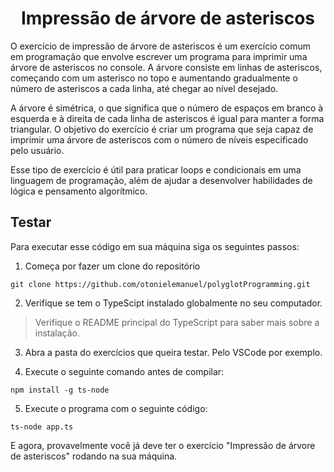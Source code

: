 <h1 align="center">Impressão de árvore de  asteriscos</h1>

O exercício de impressão de árvore de asteriscos é um exercício comum em programação que envolve escrever um programa para imprimir uma árvore de asteriscos no console. A árvore consiste em linhas de asteriscos, começando com um asterisco no topo e aumentando gradualmente o número de asteriscos a cada linha, até chegar ao nível desejado.

A árvore é simétrica, o que significa que o número de espaços em branco à esquerda e à direita de cada linha de asteriscos é igual para manter a forma triangular. O objetivo do exercício é criar um programa que seja capaz de imprimir uma árvore de asteriscos com o número de níveis especificado pelo usuário.

Esse tipo de exercício é útil para praticar loops e condicionais em uma linguagem de programação, além de ajudar a desenvolver habilidades de lógica e pensamento algorítmico.

## Testar

Para executar esse código em sua máquina siga os seguintes passos:

1. Começa por fazer um clone do repositório

```
git clone https://github.com/otonielemanuel/polyglotProgramming.git
```

2. Verifique se tem o TypeScipt instalado globalmente no seu computador.

> Verifique o README principal do TypeScript para saber mais sobre a instalação.

3. Abra a pasta do exercícios que queira testar. Pelo VSCode por exemplo.

4.  Execute o seguinte comando antes de compilar:

```
npm install -g ts-node
```

5. Execute o programa com o seguinte código:

```
ts-node app.ts
```

E agora, provavelmente você já deve ter o exercício "Impressão de árvore de asteriscos" rodando na sua máquina.
